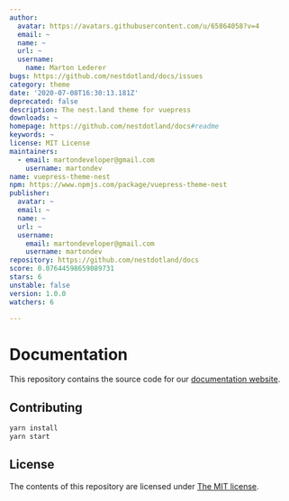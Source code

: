 ```yaml
---
author:
  avatar: https://avatars.githubusercontent.com/u/65864058?v=4
  email: ~
  name: ~
  url: ~
  username:
    name: Marton Lederer
bugs: https://github.com/nestdotland/docs/issues
category: theme
date: '2020-07-08T16:30:13.181Z'
deprecated: false
description: The nest.land theme for vuepress
downloads: ~
homepage: https://github.com/nestdotland/docs#readme
keywords: ~
license: MIT License
maintainers:
  - email: martondeveloper@gmail.com
    username: martondev
name: vuepress-theme-nest
npm: https://www.npmjs.com/package/vuepress-theme-nest
publisher:
  avatar: ~
  email: ~
  name: ~
  url: ~
  username:
    email: martondeveloper@gmail.com
    username: martondev
repository: https://github.com/nestdotland/docs
score: 0.07644598659089731
stars: 6
unstable: false
version: 1.0.0
watchers: 6

---
```


# Documentation

This repository contains the source code for our [documentation website](https://docs.nest.land).

## Contributing

```sh
yarn install
yarn start
```

## License

The contents of this repository are licensed under [The MIT license](LICENSE).
